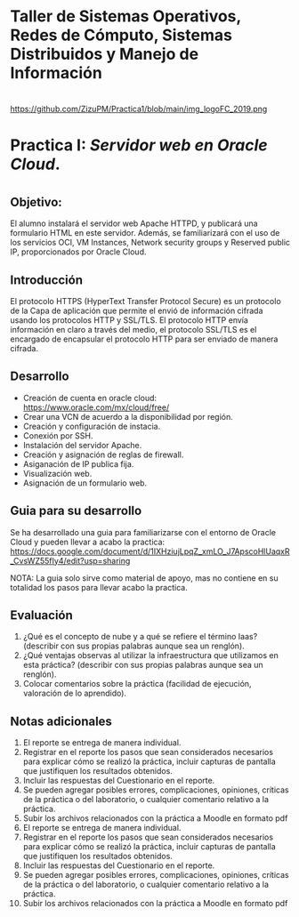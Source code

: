 # Taller de Sistemas Operativos, Redes de Cómputo, Sistemas Distribuidos y Manejo de Información
# 
#
https://github.com/ZizuPM/Practica1/blob/main/img_logoFC_2019.png
# Practica I: _Servidor web en Oracle Cloud_.
#
#
## Objetivo:
El alumno instalará el servidor web Apache HTTPD, y publicará una formulario HTML en este servidor. Además, se familiarizará con el uso de los servicios OCI, VM Instances, Network security groups y Reserved public IP, proporcionados por Oracle Cloud.

## Introducción
El protocolo HTTPS (HyperText Transfer Protocol Secure) es un protocolo de la Capa de aplicación que
permite el envió de información cifrada usando los protocolos HTTP y SSL/TLS. El protocolo HTTP envía
información en claro a través del medio, el protocolo SSL/TLS es el encargado de encapsular el protocolo
HTTP para ser enviado de manera cifrada.

## Desarrollo
- Creación de cuenta en oracle cloud: https://www.oracle.com/mx/cloud/free/
- Crear una VCN de acuerdo a la disponibilidad por región.
- Creación y configuración de instacia.
- Conexión por SSH.
- Instalación del servidor Apache.
- Creación y asignación de reglas de firewall.
- Asiganación de IP publica fija.
- Visualización web.
- Asignación de un formulario web.


## Guia para su desarrollo
Se ha desarrollado una guia para familiarizarse con el entorno de Oracle Cloud y pueden llevar a acabo la practica: https://docs.google.com/document/d/1IXHziujLpqZ_xmLO_J7ApscoHlUaqxR_CvsWZ55fIy4/edit?usp=sharing

NOTA: La guia solo sirve como material de apoyo, mas no contiene en su totalidad los pasos para llevar acabo la practica.

## Evaluación
1. ¿Qué es el concepto de nube y a qué se refiere el término Iaas? (describir con sus propias palabras aunque sea un renglón).
2. ¿Qué ventajas observas al utilizar la infraestructura que utilizamos en esta práctica? (describir con sus propias palabras aunque sea un renglón).
3. Colocar comentarios sobre la práctica (facilidad de ejecución, valoración de lo aprendido).

## Notas adicionales
1. El reporte se entrega de manera individual.
2. Registrar en el reporte los pasos que sean considerados necesarios para explicar cómo se realizó la práctica, incluir capturas de pantalla que justifiquen los resultados obtenidos.
3. Incluir las respuestas del Cuestionario en el reporte.
4. Se pueden agregar posibles errores, complicaciones, opiniones, críticas de la práctica o del laboratorio, o cualquier comentario relativo a la práctica.
5. Subir los archivos relacionados con la práctica a Moodle en formato pdf
1. El reporte se entrega de manera individual.
2. Registrar en el reporte los pasos que sean considerados necesarios para explicar cómo se realizó la práctica, incluir capturas de pantalla que justifiquen los resultados obtenidos.
3. Incluir las respuestas del Cuestionario en el reporte.
4. Se pueden agregar posibles errores, complicaciones, opiniones, críticas de la práctica o del laboratorio, o cualquier comentario relativo a la práctica.
5. Subir los archivos relacionados con la práctica a Moodle en formato pdf
